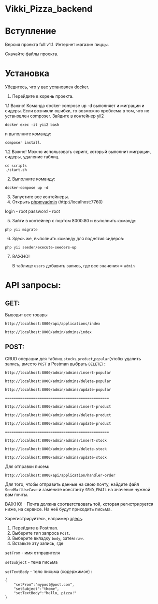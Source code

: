 # Vikki_Pizza_backend

#  Вступление
Версия проекта full v1.1. Интернет магазин пиццы. 

Скачайте файлы проекта.

# Установка
Убедитесь, что у вас установлен docker.

1. Перейдите в корень проекта.
 
1.1 Важно! Команда docker-compose up -d выполняет и миграции и сидеры. Если возникли ошибки, то возможно проблема в том, что не установлен composer. Зайдите в контейнер yii2
~~~
docker exec -it yii2 bash
~~~
и выполните команду:
~~~
composer install.
~~~
1.2 Важно! Можно использовать скрипт, который выполнит миграции, сидеры, удаление таблиц.
~~~
cd scripts
./start.sh
~~~
2. Выполните команду:
~~~
docker-compose up -d
~~~
3. Запустите все контейнеры.
4. Открыть [phpmyadmin](http://localhost:7760/) (http://localhost:7760)
 
login - root
password - root

5. Зайти в контейнер с портом 8000:80 и выполнить команду: 
~~~
php yii migrate
~~~
6. Здесь же, выполнить команду для поднятия сидеров:
~~~
php yii seeder/execute-seeders-up
~~~
7.  ВАЖНО!

     В таблице `users` добавить запись, где все значения = `admin`
# API запросы:

## GET:

Выводит все товары
~~~
http://localhost:8000/api/applications/index

http://localhost:8000/admin/admins/index
~~~

## POST:
CRUD операции для таблиц `stocks`,`product`,`popular`(чтобы удалить запись, вместо `POST` в Postman выбрать `DELETE`) :
~~~
http://localhost:8000/admin/admins/insert-popular

http://localhost:8000/admin/admins/delete-popular

http://localhost:8000/admin/admins/update-popular

================================================

http://localhost:8000/admin/admins/insert-product

http://localhost:8000/admin/admins/delete-product

http://localhost:8000/admin/admins/update-product

================================================

http://localhost:8000/admin/admins/insert-stock

http://localhost:8000/admin/admins/delete-stock

http://localhost:8000/admin/admins/update-stock
~~~
Для отправки писем:
~~~
http://localhost:8000/api/application/handler-order
~~~
Для того, чтобы отправить данные на свою почту, найдите файл `SendMailUseCase` и замените константу `SEND_EMAIL` на значение нужной вам почты. 

ВАЖНО! - Почта должна соответствовать той, которая регистрируется ниже, на сервисе. На неё будут приходить письма. 

Зарегистрируйтесь, например [здесь](https://mailtrap.io/). 

1. Перейдите в Postman.
2. Выберите тип запроса `Post`.
3. Выберите вкладку `body`, затем `raw`.
4. Вставьте эту запись, где

`setFrom` - имя отправителя

`setSubject` - тема письма

`setTextBody` - тело письма (содержимое) :

~~~
{
    "setFrom":"mypost@post.com",
    "setSubject":"theme",
    "setTextBody":"hello, pizza!"
}
~~~
